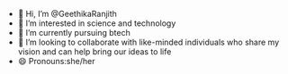 - 👋 Hi, I’m @GeethikaRanjith
- 👀 I’m interested in science and technology 
- 🌱 I’m currently pursuing btech 
- 💞️ I’m looking to collaborate with like-minded individuals who share my vision and can help bring our ideas to life
- 😄 Pronouns:she/her


<!---
GeethikaRanjith/GeethikaRanjith is a ✨ special ✨ repository because its `README.md` (this file) appears on your GitHub profile.
You can click the Preview link to take a look at your changes.
--->
